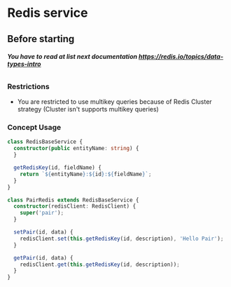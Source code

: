 # Redis service

## Before starting

###### **You have to read at list next documentation https://redis.io/topics/data-types-intro**

### Restrictions

- You are restricted to use multikey queries because of Redis Cluster strategy (Cluster isn't supports multikey queries)

### Concept Usage

```typescript
class RedisBaseService {
  constructor(public entityName: string) {
  }

  getRedisKey(id, fieldName) {
    return `${entityName}:${id}:${fieldName}`;
  }
}

class PairRedis extends RedisBaseService {
  constructor(redisClient: RedisClient) {
    super('pair');
  }

  setPair(id, data) {
    redisClient.set(this.getRedisKey(id, description), 'Hello Pair');
  }

  getPair(id, data) {
    redisClient.get(this.getRedisKey(id, description));
  }
}
```
